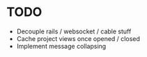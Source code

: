 # TODO

- Decouple rails / websocket / cable stuff
- Cache project views once opened / closed
- Implement message collapsing
